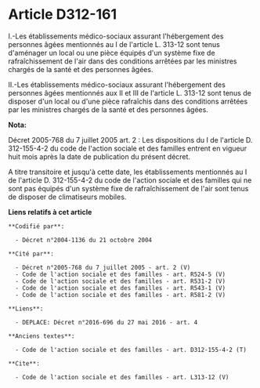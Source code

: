 # Article D312-161

I.-Les établissements médico-sociaux assurant l'hébergement des personnes âgées mentionnés au I de l'article L. 313-12 sont
tenus d'aménager un local ou une pièce équipés d'un système fixe de rafraîchissement de l'air dans des conditions arrêtées
par les ministres chargés de la santé et des personnes âgées. 

II.-Les établissements médico-sociaux assurant l'hébergement des personnes âgées mentionnés aux II et III de l'article L.
313-12 sont tenus de disposer d'un local ou d'une pièce rafraîchis dans des conditions arrêtées par les ministres chargés de
la santé et des personnes âgées.

**Nota:**

Décret 2005-768 du 7 juillet 2005 art. 2 : Les dispositions du I de l'article D. 312-155-4-2 du code de l'action sociale et
des familles entrent en vigueur huit mois après la date de publication du présent décret.

A titre transitoire et jusqu'à cette date, les établissements mentionnés au I de l'article D. 312-155-4-2 du code de l'action
sociale et des familles qui ne sont pas équipés d'un système fixe de rafraîchissement de l'air sont tenus de disposer de
climatiseurs mobiles.

**Liens relatifs à cet article**

	**Codifié par**:

	  - Décret n°2004-1136 du 21 octobre 2004

	**Cité par**:

	  - Décret n°2005-768 du 7 juillet 2005 - art. 2 (V)
	  - Code de l'action sociale et des familles - art. R524-5 (V)
	  - Code de l'action sociale et des familles - art. R531-2 (V)
	  - Code de l'action sociale et des familles - art. R543-1 (V)
	  - Code de l'action sociale et des familles - art. R581-2 (V)

	**Liens**:

	  - DEPLACE: Décret n°2016-696 du 27 mai 2016 - art. 4

	**Anciens textes**:

	  - Code de l'action sociale et des familles - art. D312-155-4-2 (T)

	**Cite**:

	  - Code de l'action sociale et des familles - art. L313-12 (V)
